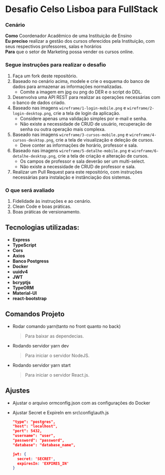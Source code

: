 # Desafio Celso Lisboa para FullStack

### Cenário

**Como** Coordenador Acadêmico de uma Instituição de Ensino  
**Eu preciso** realizar a gestão dos cursos oferecidos pela Instituição, com seus respectivos professores, salas e horários  
**Para** que o setor de Marketing possa vender os cursos online.

### Segue instruções para realizar o desafio

1. Faça um fork deste repositório.
2. Baseado no cenário acima, modele e crie o esquema do banco de dados para armazenar as informações normalizadas.
    * Comite a imagem em jpg ou png do DER e o script do DDL.  
3. Desenvolva uma API REST para realizar as operações necessárias com o banco de dados criado.
4. Baseado nas imagens `wireframe/1-login-mobile.png` e `wireframe/2-login-desktop.png`, crie a tela de login da aplicação. 
    * Considere apenas uma validação simples por e-mail e senha. 
    * Não existe a necessidade de CRUD de usuário, recuperação de senha ou outra operação mais complexa.
5. Baseado nas imagens `wireframe/3-cursos-mobile.png` e `wireframe/4-cursos-desktop.png`, crie a tela de visualização e deleção de cursos. 
    * Deve conter as informações de horário, professor e sala. 
6. Baseado nas imagens `wireframe/5-detalhe-mobile.png` e `wireframe/6-detalhe-desktop.png`, crie a tela de criação e alteração de cursos. 
    * Os campos de professor e sala deverão ser um multi-select. 
    * Não existe a necessidade de CRUD de professor e sala.
7. Realizar um Pull Request para este repositório, com instruções necessárias para instalação e instânciação dos sistemas.

### O que será avaliado 

1. Fidelidade às instruções e ao cenário.
2. Clean Code e boas práticas.
3. Boas práticas de versionamento.

## Tecnologias utilizadas:

- **Express**  
- **TypeScript**
- **Cors**
- **Axios**
- **Banco Postgress**
- **Docker**
- **uuidv4**
- **JWT**
- **bcryptjs**
- **TypeORM**
- **Material-UI**
- **react-bootstrap**

## Comandos Projeto
- Rodar comando yarn(tanto no front quanto no back)
  > Para baixar as dependecias.

- Rodando servidor yarn dev
  > Para iniciar o servidor NodeJS.
  
- Rodando servidor yarn start
  > Para iniciar o servidor React.js.

## Ajustes
- Ajustar o arquivo ormconfig.json com as configurações do Docker
- Ajustar Secret e ExpireIn em src\config\auth.js

  ~~~JSON
  "type": "postgres",
  "host": "localhost",
  "port": 5432,
  "username": "user",
  "password": "password",
  "database": "database_name",

  jwt: {
    secret: 'SECRET',
    expiresIn: 'EXPIRES_IN'
  }
  ~~~
